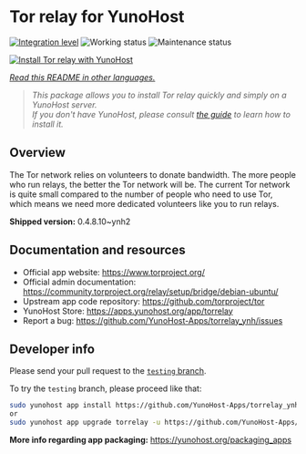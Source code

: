<!--
N.B.: This README was automatically generated by <https://github.com/YunoHost/apps/tree/master/tools/readme_generator>
It shall NOT be edited by hand.
-->

# Tor relay for YunoHost

[![Integration level](https://dash.yunohost.org/integration/torrelay.svg)](https://dash.yunohost.org/appci/app/torrelay) ![Working status](https://ci-apps.yunohost.org/ci/badges/torrelay.status.svg) ![Maintenance status](https://ci-apps.yunohost.org/ci/badges/torrelay.maintain.svg)

[![Install Tor relay with YunoHost](https://install-app.yunohost.org/install-with-yunohost.svg)](https://install-app.yunohost.org/?app=torrelay)

*[Read this README in other languages.](./ALL_README.md)*

> *This package allows you to install Tor relay quickly and simply on a YunoHost server.*  
> *If you don't have YunoHost, please consult [the guide](https://yunohost.org/install) to learn how to install it.*

## Overview

The Tor network relies on volunteers to donate bandwidth. The more people who run relays, the better the Tor network will be. The current Tor network is quite small compared to the number of people who need to use Tor, which means we need more dedicated volunteers like you to run relays.

**Shipped version:** 0.4.8.10~ynh2
## Documentation and resources

- Official app website: <https://www.torproject.org/>
- Official admin documentation: <https://community.torproject.org/relay/setup/bridge/debian-ubuntu/>
- Upstream app code repository: <https://github.com/torproject/tor>
- YunoHost Store: <https://apps.yunohost.org/app/torrelay>
- Report a bug: <https://github.com/YunoHost-Apps/torrelay_ynh/issues>

## Developer info

Please send your pull request to the [`testing` branch](https://github.com/YunoHost-Apps/torrelay_ynh/tree/testing).

To try the `testing` branch, please proceed like that:

```bash
sudo yunohost app install https://github.com/YunoHost-Apps/torrelay_ynh/tree/testing --debug
or
sudo yunohost app upgrade torrelay -u https://github.com/YunoHost-Apps/torrelay_ynh/tree/testing --debug
```

**More info regarding app packaging:** <https://yunohost.org/packaging_apps>
